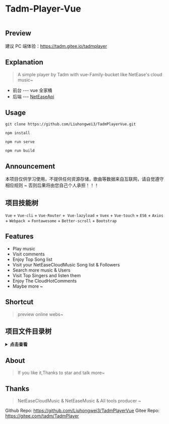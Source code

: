 # Tadm-Player-Vue

<div style="display: inline-flex;">
<img alt="" src="https://img.shields.io/badge/Author-Tadm-pink.svg?style=flat-square"/>
<img alt="" src="https://img.shields.io/badge/Program-Vue-orange"/>
</div>

## Preview

建议 PC 端体验：https://tadm.gitee.io/tadmplayer

## Explanation

> A simple player by Tadm with vue-Family-bucket like NetEase's cloud music~
- 前台 --- vue 全家桶
- 后端 --- [NetEaseApi](https://github.com/Binaryify/NeteaseCloudMusicApi)

## Usage
```
git clone https://github.com/Liuhongwei3/TadmPlayerVue.git

npm install

npm run serve 

npm run build
```

## Announcement

本项目仅供学习使用，不提供任何资源存储，歌曲等数据来自互联网，请自觉遵守相应规则 ~ 否则后果将由您自己个人承担！！！

## 项目技能树

```Vue``` + ```Vue-cli``` + ```Vue-Router``` +``` Vue-lazyload``` + ```Vuex``` + ```Vue-touch``` + ```ES6``` + ```Axios``` + ```Webpack ```+ ```Fontawesome``` + ```Better-scroll``` + ```Bootstrap```

## Features

- Play music
- Visit comments
- Enjoy Top Song list
- Visit your NetEaseCloudMusic Song list & Followers
- Search more music & Users
- Visit Top Singers and listen them
- Enjoy The CloudHotComments
- Maybe more ~

## Shortcut
> preview online webs~

## 项目文件目录树
<details>
  <summary><b>点击查看</b></summary>
<pre><code>
Tadm-player
├── babel.config.js
├── dist
|  ├── css
|  |  ├── app.004d8d7d.css
|  |  ├── chunk-1909403b.c4c154e4.css
|  |  ├── chunk-1f1f33dc.3cdc7892.css
|  |  ├── chunk-39bf2b56.b621a792.css
|  |  ├── chunk-47a43d68.ee991058.css
|  |  ├── chunk-6261bb0d.a7343482.css
|  |  ├── chunk-9aaf8ccc.4d305564.css
|  |  └── chunk-f65bbc5e.6dd5f2f2.css
|  ├── favicon.ico
|  ├── index.html
|  └── js
|     ├── app.3cd65c95.js
|     ├── chunk-1909403b.5a517b4d.js
|     ├── chunk-1f1f33dc.a59c130e.js
|     ├── chunk-39bf2b56.d17aec46.js
|     ├── chunk-47a43d68.0627d344.js
|     ├── chunk-6261bb0d.d1ef3483.js
|     ├── chunk-9aaf8ccc.42d5bb34.js
|     ├── chunk-f65bbc5e.24e04bb9.js
|     └── chunk-vendors.d39a5a9d.js
├── package-lock.json
├── package.json
├── public
|  ├── favicon.ico
|  └── index.html
├── README.md
├── src
|  ├── App.vue
|  ├── assets
|  |  ├── 404.jpg
|  |  └── play_icon.png
|  ├── components
|  |  ├── common
|  |  |  ├── backTop
|  |  |  ├── Nav-bar
|  |  |  ├── noResult
|  |  |  └── scroll
|  |  └── content
|  |     ├── LogContent.vue
|  |     └── RLyric.vue
|  ├── css
|  |  └── App.css
|  ├── filters.js
|  ├── main.js
|  ├── network
|  |  ├── index.js
|  |  └── Request.js
|  ├── router
|  |  └── index.js
|  ├── store
|  |  └── index.js
|  ├── utils.js
|  ├── views
|  |  ├── About.vue
|  |  ├── Comment.vue
|  |  ├── Detail.vue
|  |  ├── Home.vue
|  |  ├── HotDetail.vue
|  |  ├── Play.vue
|  |  ├── Search.vue
|  |  ├── Singer.vue
|  |  ├── Top.vue
|  |  └── User.vue
|  └── vue.config.js
└── vue.config.js
</code></pre>
</details>

## About

> If you like it,Thanks to star and talk more~

## Thanks

> NetEaseCloudMusic & NetEaseMusic & All tools producer ~

Github Repo: https://github.com/Liuhongwei3/TadmPlayerVue
Gitee Repo: https://gitee.com/tadm/TadmPlayer
